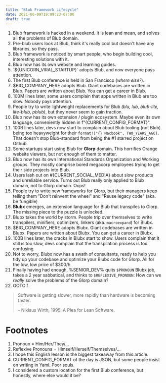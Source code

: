 ```yaml
---
title: "Blub Framework Lifecycle"
date: 2021-06-09T19:09:23-07:00
draft: true
---
```



1. Blub framework is hacked in a weekend. It is lean and mean, and solves all the problems of Blub domain.
1. Pre-blub users look at Blub, think it's really cool but doesn't have any libraries, so they pass.
1. Blub framework is noticed by smart people, who begin building cool, interesting solutions with it.
1. Blub now has its own website and learning guides.
1. \`${UNICORN_VIRAL_STARTUP}\` adopts Blub, and now everyone pays attention.
1. The first Blub conference is held in San Francisco (_where else?_).
1. $BIG_COMPANY_HERE adopts Blub. Giant codebases are written in Blub. Papers are written about Blub. You can get a career in Blub.
1. 100M lines later, some users complain that apps written in Blub are too slow. Nobody pays attention.
1. People try to write lightweight replacements for Blub *(blu, lub, blub-lite, lite-blub, pblub)*, but they never seem to gain traction.
1. Blub now has its own extension / plugin ecosystem. Maybe even its own language, conveniently hidden in f"{CURRENT_CONFIG_FORMAT}".
1. 100B lines later, devs now start to complain about Blub tooling (not Blub) being too heavyweight for their `format!("{} Macbook", TWO_YEARS_AGO)`. That doesn't stop Blub-standard from being the \#1 starred project on Github.
1. Some startups start using Blub for **Glorp** domain. This horrifies Orange website viewers, but not enough of them to matter.
1. Blub now has its own International Standards Organization and Working groups. They mostly comprise bored megacorp employees trying to get their side projects into Blub.
1. Users lash out on #{CURRENT_SOCIAL_MEDIA} about slow products and unreliable service. Turns out Blub really only applied to Blub domain, not to Glorp domain. Oops!
1. People try to write new frameworks for Glorp, but their managers keep telling them "Don't reinvent the wheel" and "Reuse legacy code" (aka. be fungible)
1. **Blubx** emerges, an extension language for Blub that transpiles to Glorp. The missing piece to the puzzle is unlocked.
1. Blubx takes the world by storm. People trip over themselves to write transpilers, minifiers, optimizers, linkers (aka. `macroexpand`) for Blubx.
1. $BIG_COMPANY_HERE adopts Blubx. Giant codebases are written in Blubx. Papers are written about Blubx. You can get a career in Blubx.
1. 100B lines later, the cracks in Blubx start to show. Users complain that it still is too slow, devs complain that the transpilation process is too confusing.
1. Not to worry, Blubx now has a swath of consultants, ready to help you tidy up your codebase and optimize your Blubx code for Glorp. All for the low, low price of $300/h.
1. Finally having had enough, %SENIOR_DEV% quits `$PRONOUN` Blubx job, takes a 2 year sabbatical, and thinks to `$REFLEXIVE_PRONOUN`: How can we *really* solve the problems of the Glorp domain?
1. GOTO 1.

> Software is getting slower, more rapidly than hardware is becoming faster.
>
> \- Niklaus Wirth, 1995. A Plea for Lean Software.

# Footnotes
1. Pronoun = Him/Her/They/...
1. Reflexive Pronouns = Himself/Herself/Themselves/...
1. I hope this English lesson is the biggest takeaway from this article.
1. CURRENT_CONFIG_FORMAT of the day is JSON, but some people insist on writing in Yaml. Poor souls.
1. I considered a custom location for the first Blub conference, but honestly, where else would it be?
